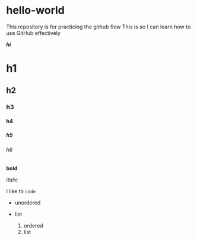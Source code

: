 # hello-world
This repository is for practicing the github flow
This is so I can learn how to use GitHub effectively

***hi*** 

# h1
## h2
### h3
#### h4
##### h5
###### h6

**bold**

*italic*

I like to `code`

* unordered
* list

  1. ordered
  2. list
